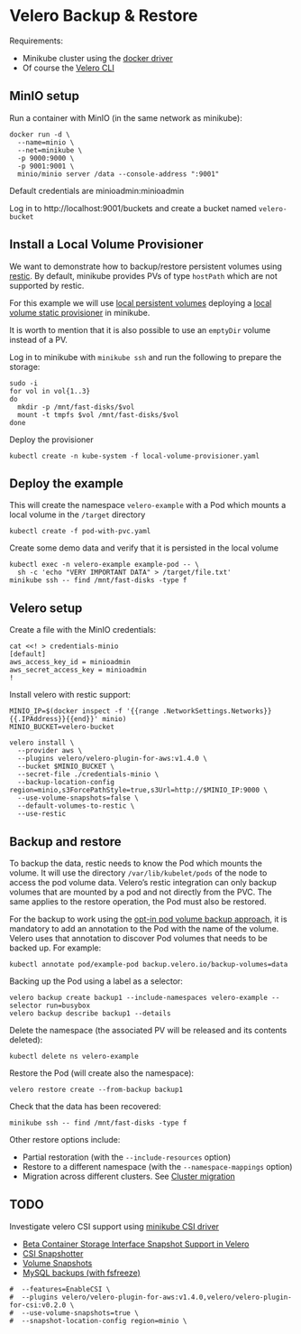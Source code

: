 # Velero Backup & Restore
Requirements: 
* Minikube cluster using the [docker driver](https://minikube.sigs.k8s.io/docs/drivers/docker/)
* Of course the [Velero CLI](https://velero.io/docs/v1.8/basic-install/#install-the-cli)

## MinIO setup
Run a container with MinIO (in the same network as minikube):
```
docker run -d \
  --name=minio \
  --net=minikube \
  -p 9000:9000 \
  -p 9001:9001 \
  minio/minio server /data --console-address ":9001"
```
Default credentials are minioadmin:minioadmin

Log in to http://localhost:9001/buckets and create a bucket named `velero-bucket`

## Install a Local Volume Provisioner
We want to demonstrate how to backup/restore persistent volumes using [restic](https://github.com/restic/restic). By default, minikube provides PVs of type `hostPath` which are not supported by restic.

For this example we will use [local persistent volumes](https://kubernetes.io/docs/concepts/storage/volumes/#local) deploying a [local volume static provisioner](https://github.com/kubernetes-sigs/sig-storage-local-static-provisioner) in minikube.

It is worth to mention that it is also possible to use an `emptyDir` volume instead of a PV.

Log in to minikube with `minikube ssh` and run the following to prepare the storage:
```
sudo -i
for vol in vol{1..3}
do
  mkdir -p /mnt/fast-disks/$vol
  mount -t tmpfs $vol /mnt/fast-disks/$vol
done
```

Deploy the provisioner
```
kubectl create -n kube-system -f local-volume-provisioner.yaml
```

## Deploy the example
This will create the namespace `velero-example` with a Pod which mounts a local volume in the `/target` directory
```
kubectl create -f pod-with-pvc.yaml
```
Create some demo data and verify that it is persisted in the local volume
```
kubectl exec -n velero-example example-pod -- \
  sh -c 'echo "VERY IMPORTANT DATA" > /target/file.txt'
minikube ssh -- find /mnt/fast-disks -type f
```

## Velero setup
Create a file with the MinIO credentials:
```
cat <<! > credentials-minio
[default]
aws_access_key_id = minioadmin
aws_secret_access_key = minioadmin
!
```

Install velero with restic support:
```
MINIO_IP=$(docker inspect -f '{{range .NetworkSettings.Networks}}{{.IPAddress}}{{end}}' minio)
MINIO_BUCKET=velero-bucket

velero install \
  --provider aws \
  --plugins velero/velero-plugin-for-aws:v1.4.0 \
  --bucket $MINIO_BUCKET \
  --secret-file ./credentials-minio \
  --backup-location-config region=minio,s3ForcePathStyle=true,s3Url=http://$MINIO_IP:9000 \
  --use-volume-snapshots=false \
  --default-volumes-to-restic \
  --use-restic
```

## Backup and restore
To backup the data, restic needs to know the Pod which mounts the volume. It will use the directory `/var/lib/kubelet/pods` of the node to access the pod volume data. Velero’s restic integration can only backup volumes that are mounted by a pod and not directly from the PVC. The same applies to the restore operation, the Pod must also be restored.

For the backup to work using the [opt-in pod volume backup approach](https://velero.io/docs/v1.8/restic/#using-opt-in-pod-volume-backup), it is mandatory to add an annotation to the Pod with the name of the volume. Velero uses that annotation to discover Pod volumes that needs to be backed up. For example:
```
kubectl annotate pod/example-pod backup.velero.io/backup-volumes=data
```

Backing up the Pod using a label as a selector:
```
velero backup create backup1 --include-namespaces velero-example --selector run=busybox
velero backup describe backup1 --details
```

Delete the namespace (the associated PV will be released and its contents deleted):
```
kubectl delete ns velero-example
```

Restore the Pod (will create also the namespace):
```
velero restore create --from-backup backup1
```
Check that the data has been recovered:
```
minikube ssh -- find /mnt/fast-disks -type f
```

Other restore options include:
* Partial restoration (with the `--include-resources` option)
* Restore to a different namespace (with the `--namespace-mappings` option)
* Migration across different clusters. See [Cluster migration](https://velero.io/docs/v1.8/migration-case/)

## TODO
Investigate velero CSI support using [minikube CSI driver](https://minikube.sigs.k8s.io/docs/tutorials/volume_snapshots_and_csi/)
* [Beta Container Storage Interface Snapshot Support in Velero](https://velero.io/docs/main/csi/)
* [CSI Snapshotter](https://github.com/kubernetes-csi/external-snapshotter)
* [Volume Snapshots](https://kubernetes.io/docs/concepts/storage/volume-snapshots/)
* [MySQL backups (with fsfreeze)](https://docs.ondat.io/docs/usecases/velero-backups/)
```
#  --features=EnableCSI \
#  --plugins velero/velero-plugin-for-aws:v1.4.0,velero/velero-plugin-for-csi:v0.2.0 \
#  --use-volume-snapshots=true \
#  --snapshot-location-config region=minio \
```
